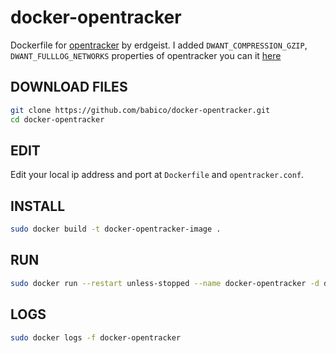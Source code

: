 # docker-opentracker

Dockerfile for [opentracker](http://erdgeist.org/arts/software/opentracker/) by erdgeist.
I added `DWANT_COMPRESSION_GZIP`, `DWANT_FULLLOG_NETWORKS` properties of opentracker you can it [here](http://erdgeist.org/arts/software/opentracker/#build-instructions)

## DOWNLOAD FILES

```bash
git clone https://github.com/babico/docker-opentracker.git
cd docker-opentracker
```

## EDIT

Edit your local ip address and port at `Dockerfile` and `opentracker.conf`.

## INSTALL

```bash
sudo docker build -t docker-opentracker-image .
```

## RUN

```bash
sudo docker run --restart unless-stopped --name docker-opentracker -d docker-opentracker-image
```

## LOGS

```bash
sudo docker logs -f docker-opentracker
```
